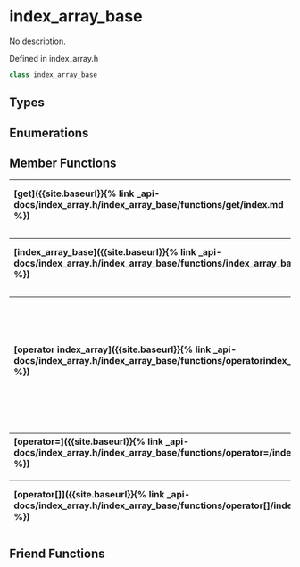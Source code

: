 ---
---
# index_array_base

No description.

Defined in index_array.h

```cpp
class index_array_base
```

## Types

## Enumerations

## Member Functions

| [get]({{site.baseurl}}{% link _api-docs/index_array.h/index_array_base/functions/get/index.md %}) | get value for a specific dimension  |
| :--- | :--- |

| [index_array_base]({{site.baseurl}}{% link _api-docs/index_array.h/index_array_base/functions/index_array_base/index.md %}) | This member has (4) overloads |
| :--- | :--- |

| [operator index_array]({{site.baseurl}}{% link _api-docs/index_array.h/index_array_base/functions/operatorindex_array/index.md %}) | conversion operator from a dimension aware index class to the dimension agnostic class.  |
| :--- | :--- |

| [operator=]({{site.baseurl}}{% link _api-docs/index_array.h/index_array_base/functions/operator=/index.md %}) | No description. |
| :--- | :--- |

| [operator[]]({{site.baseurl}}{% link _api-docs/index_array.h/index_array_base/functions/operator[]/index.md %}) | This member has (2) overloads |
| :--- | :--- |


## Friend Functions


